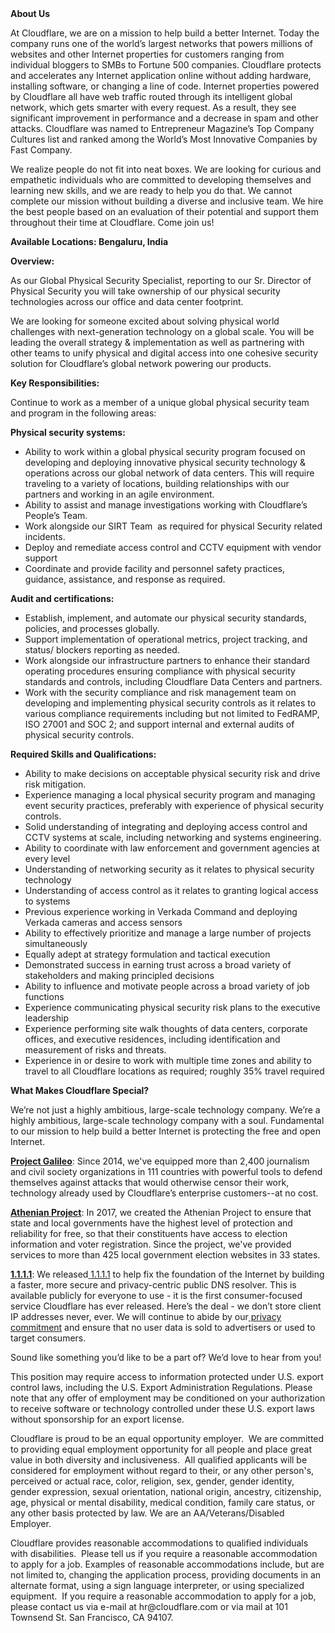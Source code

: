 <div class="content-intro">
	<div><strong>About Us</strong></div>
	<div>
		<p>At Cloudflare, we are on a mission to help build a better Internet. Today the company runs one of the world’s largest networks that powers millions of websites and other Internet properties for customers ranging from individual bloggers to SMBs to Fortune 500 companies. Cloudflare protects and accelerates any Internet application online without adding hardware, installing software, or changing a line of code. Internet properties powered by Cloudflare all have web traffic routed through its intelligent global network, which gets smarter with every request. As a result, they see significant improvement in performance and a decrease in spam and other attacks. Cloudflare was named to Entrepreneur Magazine’s Top Company Cultures list and ranked among the World’s Most Innovative Companies by Fast Company.&nbsp;</p>
		<p><span style="font-weight: 400;">We realize people do not fit into neat boxes. We are looking for curious and empathetic individuals who are committed to developing themselves and learning new skills, and we are ready to help you do that. We cannot complete our mission without building a diverse and inclusive team. We hire the best people based on an evaluation of their potential and support them throughout their time at Cloudflare. Come join us!&nbsp;</span></p>
	</div>
</div>
<p><strong>Available Locations: Bengaluru, India&nbsp;</strong></p>
<p><strong>Overview:</strong>&nbsp;</p>
<p>As our Global Physical Security Specialist, reporting to our Sr. Director of Physical Security you will take ownership of our physical security technologies across our office and data center footprint.&nbsp;</p>
<p>We are looking for someone excited about solving physical world challenges with next-generation technology on a global scale. You will be leading the overall strategy &amp; implementation as well as partnering with other teams to unify physical and digital access into one cohesive security solution for Cloudflare’s global network powering our products.</p>
<p><strong>Key Responsibilities:</strong></p>
<p>Continue to work as a member of a unique global physical security team and program in the following areas:&nbsp;</p>
<p><strong>Physical security systems:</strong></p>
<ul>
	<li>Ability to work within a global physical security program focused on developing and deploying innovative physical security technology &amp; operations across our global network of data centers. This will require traveling to a variety of locations, building relationships with our partners and working in an agile environment.&nbsp;</li>
	<li>Ability to assist and manage investigations working with Cloudflare’s People’s Team.&nbsp;</li>
	<li>Work alongside our SIRT Team&nbsp; as required for physical Security related incidents.&nbsp;</li>
	<li>Deploy and remediate access control and CCTV equipment with vendor support</li>
	<li>Coordinate and provide facility and personnel safety practices, guidance, assistance, and response as required.</li>
</ul>
<p><strong>Audit and certifications:</strong></p>
<ul>
	<li>Establish, implement, and automate our physical security standards, policies, and processes globally.&nbsp;</li>
	<li>Support implementation of operational metrics, project tracking, and status/ blockers reporting as needed.</li>
	<li>Work alongside our infrastructure partners to enhance their standard operating procedures ensuring compliance with physical security standards and controls, including Cloudflare Data Centers and partners.</li>
	<li>Work with the security compliance and risk management team on developing and implementing physical security controls as it relates to various compliance requirements including but not limited to FedRAMP, ISO 27001 and SOC 2; and support internal and external audits of physical security controls.</li>
</ul>
<p><strong>Required Skills and Qualifications:</strong></p>
<ul>
	<li>Ability to make decisions on acceptable physical security risk and drive risk mitigation.&nbsp;</li>
	<li>Experience managing a local physical security program and managing event security practices, preferably with experience of physical security controls.</li>
	<li>Solid understanding of integrating and deploying access control and CCTV systems at scale, including networking and systems engineering.</li>
	<li>Ability to coordinate with law enforcement and government agencies at every level</li>
	<li>Understanding of networking security as it relates to physical security technology</li>
	<li>Understanding of access control as it relates to granting logical access to systems</li>
	<li>Previous experience working in Verkada Command and deploying Verkada cameras and access sensors</li>
	<li>Ability to effectively prioritize and manage a large number of projects simultaneously</li>
	<li>Equally adept at strategy formulation and tactical execution</li>
	<li>Demonstrated success in earning trust across a broad variety of stakeholders and making principled decisions</li>
	<li>Ability to influence and motivate people across a broad variety of job functions</li>
	<li>Experience communicating physical security risk plans to the executive leadership</li>
	<li>Experience performing site walk thoughts of data centers, corporate offices, and executive residences, including identification and measurement of risks and threats.</li>
	<li>Experience in or desire to work with multiple time zones and ability to travel to all Cloudflare locations as required; roughly 35% travel required</li>
</ul>
<div class="content-conclusion">
	<p><strong>What Makes Cloudflare Special?</strong></p>
	<p><span style="font-weight: 400;">We’re not just a highly ambitious, large-scale technology company. We’re a highly ambitious, large-scale technology company with a soul. Fundamental to our mission to help build a better Internet is protecting the free and open Internet.</span></p>
	<p><a href="https://blog.cloudflare.com/protecting-free-expression-online/"><strong>Project Galileo</strong></a><span style="font-weight: 400;">: Since 2014, we've equipped more than 2,400 journalism and civil society organizations in 111 countries with powerful tools to defend themselves against attacks that would otherwise censor their work, technology already used by Cloudflare’s enterprise customers--at no cost.</span></p>
	<p><strong><a href="https://www.cloudflare.com/athenian/">Athenian Project</a></strong><span style="font-weight: 400;">: In 2017, we created the Athenian Project to ensure that state and local governments have the highest level of protection and reliability for free, so that their constituents have access to election information and voter registration. Since the project, we've provided services to more than 425 local government election websites in 33 states.</span></p>
	<p><a href="https://1.1.1.1/"><strong>1.1.1.1</strong></a><span style="font-weight: 400;">: We released</span><a href="https://1.1.1.1/"> <span style="font-weight: 400;">1.1.1.1</span></a><span style="font-weight: 400;"> to help fix the foundation of the Internet by building a faster, more secure and privacy-centric public DNS resolver. This is available publicly for everyone to use - it is the first consumer-focused service Cloudflare has ever released. Here’s the deal - we don’t store client IP addresses never, ever. We will continue to abide by our</span><a href="https://developers.cloudflare.com/1.1.1.1/privacy/public-dns-resolver"> privacy commitment</a><span style="font-weight: 400;"> and ensure that no user data is sold to advertisers or used to target consumers.</span></p>
	<p><span style="font-weight: 400;">Sound like something you’d like to be a part of? We’d love to hear from you!</span></p>
	<p><span style="font-weight: 400;">This position may require access to information protected under U.S. export control laws, including the U.S. Export Administration Regulations. Please note that any offer of employment may be conditioned on your authorization to receive software or technology controlled under these U.S. export laws without sponsorship for an export license.</span></p>
	<p><span style="font-weight: 400;">Cloudflare is proud to be an equal opportunity employer. &nbsp;We are committed to providing equal employment opportunity for all people and place great value in both diversity and inclusiveness. &nbsp;All qualified applicants will be considered for employment without regard to their, or any other person's, perceived or actual</span> <span style="font-weight: 400;">race, color, religion, sex, gender, gender identity, gender expression, sexual orientation, national origin, ancestry, citizenship, age, physical or mental disability, medical condition, family care status, or any other basis protected by law. </span><span style="font-weight: 400;">We are an AA/Veterans/Disabled Employer.</span></p>
	<p><span style="font-weight: 400;">Cloudflare provides reasonable accommodations to qualified individuals with disabilities. &nbsp;Please tell us if you require a reasonable accommodation to apply for a job. Examples of reasonable accommodations include, but are not limited to, changing the application process, providing documents in an alternate format, using a sign language interpreter, or using specialized equipment. &nbsp;If you require a reasonable accommodation to apply for a job, please contact us via e-mail at </span><span style="font-weight: 400;">hr@cloudflare.com</span><span style="font-weight: 400;"> or via mail at 101 Townsend St. San Francisco, CA 94107.</span></p>
</div>